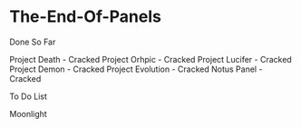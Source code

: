 # The-End-Of-Panels

Done So Far

Project Death -  Cracked
Project Orhpic - Cracked
Project Lucifer - Cracked
Project Demon - Cracked
Project Evolution - Cracked
Notus Panel - Cracked

To Do List

Moonlight

